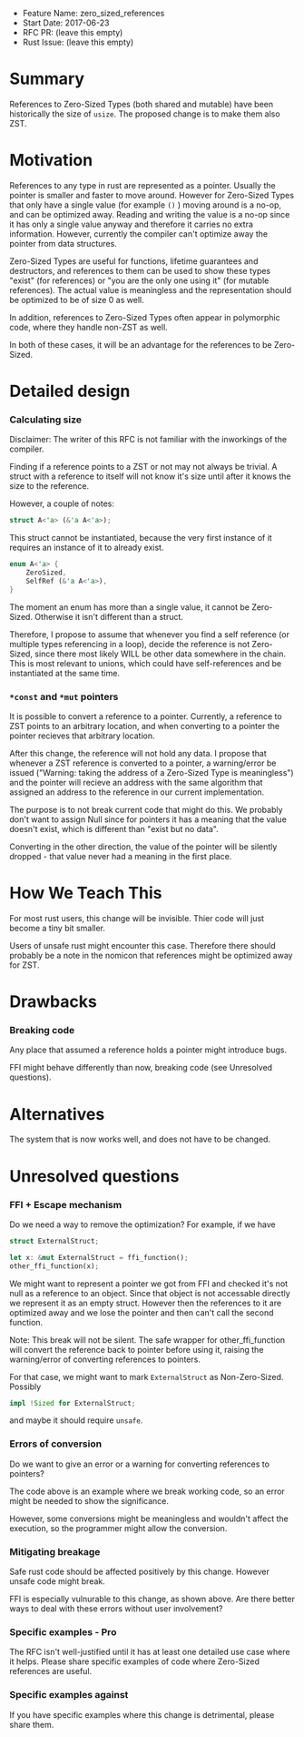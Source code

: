 - Feature Name: zero_sized_references
- Start Date: 2017-06-23
- RFC PR: (leave this empty)
- Rust Issue: (leave this empty)

# Summary
[summary]: #summary

References to Zero-Sized Types (both shared and mutable) have been historically the size of `usize`.
The proposed change is to make them also ZST.

# Motivation
[motivation]: #motivation

References to any type in rust are represented as a pointer. Usually the pointer is smaller and faster to move around.
However for Zero-Sized Types that only have a single value (for example `()` ) moving around is a no-op, and can be optimized away.
Reading and writing the value is a no-op since it has only a single value anyway and therefore it carries no extra information.
However, currently the compiler can't optimize away the pointer from data structures.

Zero-Sized Types are useful for functions, lifetime guarantees and destructors,
and references to them can be used to show these types "exist" (for references) or "you are the only one using it" (for mutable references).
The actual value is meaningless and the representation should be optimized to be of size 0 as well.

In addition, references to Zero-Sized Types often appear in polymorphic code, where they handle non-ZST as well.

In both of these cases, it will be an advantage for the references to be Zero-Sized.

# Detailed design
[design]: #detailed-design

### Calculating size
[calculating-size]: #calculating-size

Disclaimer: The writer of this RFC is not familiar with the inworkings of the compiler.


Finding if a reference points to a ZST or not may not always be trivial.
A struct with a reference to itself will not know it's size until after it knows the size to the reference.

However, a couple of notes:

```rust
struct A<'a> (&'a A<'a>);
```
This struct cannot be instantiated, because the very first instance of it requires an instance of it to already exist.

```rust
enum A<'a> {
    ZeroSized,
    SelfRef (&'a A<'a>),
}
```
The moment an enum has more than a single value, it cannot be Zero-Sized. Otherwise it isn't different than a struct.

Therefore, I propose to assume that whenever you find a self reference (or multiple types referencing in a loop),
decide the reference is not Zero-Sized, since there most likely WILL be other data somewhere in the chain.
This is most relevant to unions, which could have self-references and be instantiated at the same time.

### `*const` and `*mut` pointers
[pointers]: #pointers

It is possible to convert a reference to a pointer. Currently, a reference to ZST points to an arbitrary location,
and when converting to a pointer the pointer recieves that arbitrary location.

After this change, the reference will not hold any data. I propose that whenever a ZST reference is converted to a pointer,
a warning/error be issued ("Warning: taking the address of a Zero-Sized Type is meaningless") and the pointer will recieve an address
with the same algorithm that assigned an address to the reference in our current implementation.

The purpose is to not break current code that might do this. We probably don't want to assign Null since for pointers it has
a meaning that the value doesn't exist, which is different than "exist but no data".

Converting in the other direction, the value of the pointer will be silently dropped - that value never had a meaning in the first place.

# How We Teach This
[how-we-teach-this]: #how-we-teach-this

For most rust users, this change will be invisible. Thier code will just become a tiny bit smaller.

Users of unsafe rust might encounter this case. Therefore there should probably be a note in the nomicon that references might be optimized away for ZST.

# Drawbacks
[drawbacks]: #drawbacks

### Breaking code

Any place that assumed a reference holds a pointer might introduce bugs.

FFI might behave differently than now, breaking code (see Unresolved questions).

# Alternatives
[alternatives]: #alternatives

The system that is now works well, and does not have to be changed.

# Unresolved questions
[unresolved]: #unresolved-questions

### FFI + Escape mechanism

Do we need a way to remove the optimization? For example, if we have
```rust
struct ExternalStruct;

let x: &mut ExternalStruct = ffi_function();
other_ffi_function(x);
```
We might want to represent a pointer we got from FFI and checked it's not null as a reference to an object.
Since that object is not accessable directly we represent it as an empty struct.
However then the references to it are optimized away and we lose the pointer and then can't call the second function.

Note: This break will not be silent. The safe wrapper for other_ffi_function will convert the reference back to pointer before
using it, raising the warning/error of converting references to pointers.

For that case, we might want to mark `ExternalStruct` as Non-Zero-Sized. Possibly
```rust
impl !Sized for ExternalStruct;
```
and maybe it should require `unsafe`.

### Errors of conversion

Do we want to give an error or a warning for converting references to pointers?

The code above is an example where we break working code, so an error might be needed to show the significance.

However, some conversions might be meaningless and wouldn't affect the execution, so the programmer might allow the conversion.

### Mitigating breakage

Safe rust code should be affected positively by this change. However unsafe code might break.

FFI is especially vulnurable to this change, as shown above.
Are there better ways to deal with these errors without user involvement?

### Specific examples - Pro

The RFC isn't well-justified until it has at least one detailed use case where it helps.
Please share specific examples of code where Zero-Sized references are useful.

### Specific examples against

If you have specific examples where this change is detrimental, please share them.
